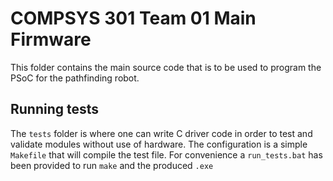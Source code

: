 # COMPSYS 301 Team 01 Main Firmware

This folder contains the main source code that is to be used to program the PSoC for the pathfinding robot.

## Running tests

The `tests` folder is where one can write C driver code in order to test and validate modules without use of hardware. The configuration is a simple `Makefile` that will compile the test file. For convenience a `run_tests.bat` has been provided to run `make` and the produced `.exe`